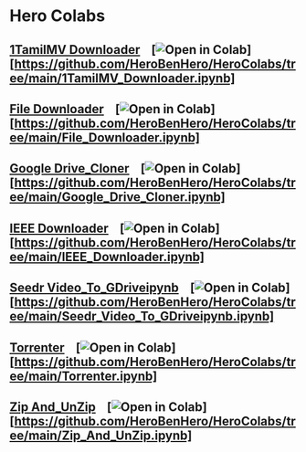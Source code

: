 # Hero Colabs
## [1TamilMV Downloader](1TamilMV_Downloader/1TamilMV_Downloader.ipynb) &nbsp;&nbsp; [![Open in Colab][Colab Badge]][https://github.com/HeroBenHero/HeroColabs/tree/main/1TamilMV_Downloader.ipynb]
## [File Downloader](File_Downloader/File_Downloader.ipynb) &nbsp;&nbsp; [![Open in Colab][Colab Badge]][https://github.com/HeroBenHero/HeroColabs/tree/main/File_Downloader.ipynb]
## [Google Drive_Cloner](Google_Drive_Cloner/Google_Drive_Cloner.ipynb) &nbsp;&nbsp; [![Open in Colab][Colab Badge]][https://github.com/HeroBenHero/HeroColabs/tree/main/Google_Drive_Cloner.ipynb]
## [IEEE Downloader](IEEE_Downloader/IEEE_Downloader.ipynb) &nbsp;&nbsp; [![Open in Colab][Colab Badge]][https://github.com/HeroBenHero/HeroColabs/tree/main/IEEE_Downloader.ipynb]
## [Seedr Video_To_GDriveipynb](Seedr_Video_To_GDriveipynb/Seedr_Video_To_GDriveipynb.ipynb) &nbsp;&nbsp; [![Open in Colab][Colab Badge]][https://github.com/HeroBenHero/HeroColabs/tree/main/Seedr_Video_To_GDriveipynb.ipynb]
## [Torrenter](Torrenter/Torrenter.ipynb) &nbsp;&nbsp; [![Open in Colab][Colab Badge]][https://github.com/HeroBenHero/HeroColabs/tree/main/Torrenter.ipynb]
## [Zip And_UnZip](Zip_And_UnZip/Zip_And_UnZip.ipynb) &nbsp;&nbsp; [![Open in Colab][Colab Badge]][https://github.com/HeroBenHero/HeroColabs/tree/main/Zip_And_UnZip.ipynb]

[Colab Badge]:https://colab.research.google.com/assets/colab-badge.svg
